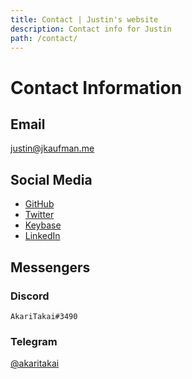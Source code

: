 ```yaml
---
title: Contact | Justin's website
description: Contact info for Justin
path: /contact/
---
```


# Contact Information

<div id="contact-container">
<div class="contact-column">

## Email

justin@jkaufman.me

## Social Media

- [GitHub](https://github.com/akaritakai)
- [Twitter](https://twitter.com/akaritakai)
- [Keybase](https://keybase.io/akaritakai)
- [LinkedIn](https://www.linkedin.com/in/akaritakai/)

</div>
<div class="contact-column">

## Messengers

### Discord

`AkariTakai#3490`

### Telegram

[@akaritakai](https://t.me/akaritakai)

</div>
</div>